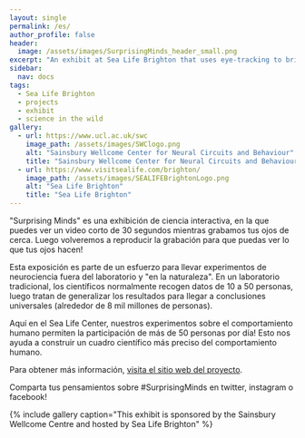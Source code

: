 ```yaml
---
layout: single
permalink: /es/
author_profile: false
header:
  image: /assets/images/SurprisingMinds_header_small.png
excerpt: "An exhibit at Sea Life Brighton that uses eye-tracking to bring neuroscience 'into the wild'! "
sidebar:  
  nav: docs
tags:
  - Sea Life Brighton
  - projects
  - exhibit
  - science in the wild
gallery: 
  - url: https://www.ucl.ac.uk/swc
    image_path: /assets/images/SWClogo.png
    alt: "Sainsbury Wellcome Center for Neural Circuits and Behaviour"
    title: "Sainsbury Wellcome Center for Neural Circuits and Behaviour"
  - url: https://www.visitsealife.com/brighton/
    image_path: /assets/images/SEALIFEBrightonLogo.png
    alt: "Sea Life Brighton"
    title: "Sea Life Brighton"
---
```

"Surprising Minds" es una exhibición de ciencia interactiva, en la que puedes ver un video corto de 30 segundos mientras grabamos tus ojos de cerca. Luego volveremos a reproducir la grabación para que puedas ver lo que tus ojos hacen!

Esta exposición es parte de un esfuerzo para llevar experimentos de neurociencia fuera del laboratorio y "en la naturaleza". En un laboratorio tradicional, los científicos normalmente recogen datos de 10 a 50 personas, luego tratan de generalizar los resultados para llegar a conclusiones universales (alrededor de 8 mil millones de personas).

Aquí en el Sea Life Center, nuestros experimentos sobre el comportamiento humano permiten la participación de más de 50 personas por día! Esto nos ayuda a construir un cuadro científico más preciso del comportamiento humano.

Para obtener más información, [visita el sitio web del proyecto](www.everymind.online/SurprisingMinds).

Comparta tus pensamientos sobre #SurprisingMinds en twitter, instagram o facebook!

{% include gallery caption="This exhibit is sponsored by the Sainsbury Wellcome Centre and hosted by Sea Life Brighton" %}

